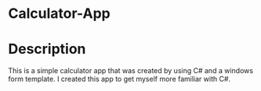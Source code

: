 ﻿# Calculator-App

# Description
This is a simple calculator app that was created by using C# and a windows form template. I created this app to get myself more familiar with C#. 
